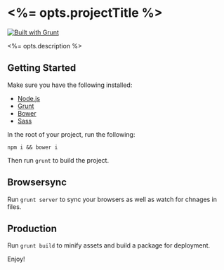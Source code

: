 # <%= opts.projectTitle %>

[![Built with Grunt](https://cdn.gruntjs.com/builtwith.png)](http://gruntjs.com/)

<%= opts.description %>

## Getting Started

Make sure you have the following installed:

* [Node.js](https://nodejs.org/)
* [Grunt](http://gruntjs.com/)
* [Bower](http://bower.io)
* [Sass](http://sass-lang.com/)

In the root of your project, run the following:

`npm i && bower i`

Then run `grunt` to build the project.

## Browsersync

Run `grunt server` to sync your browsers as well as watch for chnages in files.

## Production

Run `grunt build` to minify assets and build a package for deployment.

Enjoy!
